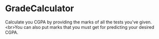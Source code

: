 # GradeCalculator
Calculate you CGPA by providing the marks of all the tests you've given.&lt;br>You can also put marks that you must get for predicting your desired CGPA.
